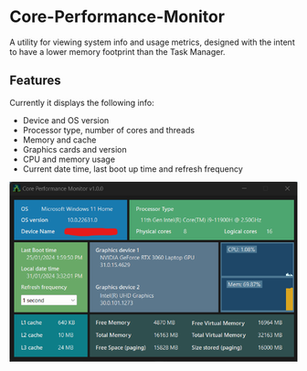 # Core-Performance-Monitor
A utility for viewing system info and usage metrics, designed with the intent to have a lower memory footprint than the Task Manager. 

## Features
Currently it displays the following info:

- Device and OS version
- Processor type, number of cores and threads
- Memory and cache
- Graphics cards and version
- CPU and memory usage
- Current date time, last boot up time and refresh frequency

![Alt text](/Screenshots/cpm_v1.png?raw=true "Core-Performance-Monitor v1")

